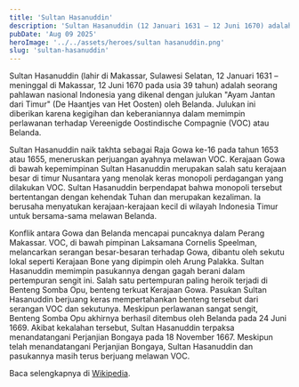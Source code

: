 ```yaml
---
title: 'Sultan Hasanuddin'
description: 'Sultan Hasanuddin (12 Januari 1631 – 12 Juni 1670) adalah penguasa ke-16 Kesultanan Gowa di Sulawesi Selatan, yang memerintah dari tahun 1653 hingga 1669.'
pubDate: 'Aug 09 2025'
heroImage: '../../assets/heroes/sultan hasanuddin.png'
slug: 'sultan-hasanuddin'
---
```


Sultan Hasanuddin (lahir di Makassar, Sulawesi Selatan, 12 Januari 1631 –
meninggal di Makassar, 12 Juni 1670 pada usia 39 tahun) adalah seorang pahlawan
nasional Indonesia yang dikenal dengan julukan "Ayam Jantan dari Timur" (De
Haantjes van Het Oosten) oleh Belanda. Julukan ini diberikan karena kegigihan
dan keberaniannya dalam memimpin perlawanan terhadap Vereenigde Oostindische
Compagnie (VOC) atau Belanda.

Sultan Hasanuddin naik takhta sebagai Raja Gowa ke-16 pada tahun 1653 atau 1655,
meneruskan perjuangan ayahnya melawan VOC. Kerajaan Gowa di bawah kepemimpinan
Sultan Hasanuddin merupakan salah satu kerajaan besar di timur Nusantara yang
menolak keras monopoli perdagangan yang dilakukan VOC. Sultan Hasanuddin
berpendapat bahwa monopoli tersebut bertentangan dengan kehendak Tuhan dan
merupakan kezaliman. Ia berusaha menyatukan kerajaan-kerajaan kecil di wilayah
Indonesia Timur untuk bersama-sama melawan Belanda.

Konflik antara Gowa dan Belanda mencapai puncaknya dalam Perang Makassar. VOC,
di bawah pimpinan Laksamana Cornelis Speelman, melancarkan serangan
besar-besaran terhadap Gowa, dibantu oleh sekutu lokal seperti Kerajaan Bone
yang dipimpin oleh Arung Palakka. Sultan Hasanuddin memimpin pasukannya dengan
gagah berani dalam pertempuran sengit ini. Salah satu pertempuran paling heroik
terjadi di Benteng Somba Opu, benteng terkuat Kerajaan Gowa. Pasukan Sultan
Hasanuddin berjuang keras mempertahankan benteng tersebut dari serangan VOC dan
sekutunya. Meskipun perlawanan sangat sengit, Benteng Somba Opu akhirnya
berhasil ditembus oleh Belanda pada 24 Juni 1669. Akibat kekalahan tersebut,
Sultan Hasanuddin terpaksa menandatangani Perjanjian Bongaya pada 18
November 1667. Meskipun telah menandatangani Perjanjian Bongaya, Sultan
Hasanuddin dan pasukannya masih terus berjuang melawan VOC.

Baca selengkapnya di
[Wikipedia](https://id.wikipedia.org/wiki/Sultan_Hasanuddin).
